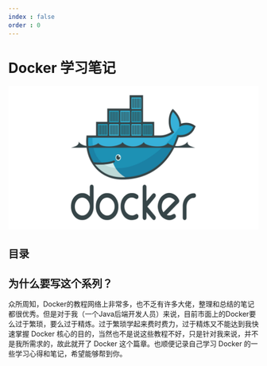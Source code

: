 ```yaml
---
index : false
order : 0
---
```

# Docker 学习笔记

![](../../../assets/docker-install/2024-01-09-11-18-04.png)

## 目录

<Catalog  hideHeading='false'/>

## 为什么要写这个系列？

众所周知，Docker的教程网络上非常多，也不乏有许多大佬，整理和总结的笔记都很优秀。但是对于我（一个Java后端开发人员）来说，目前市面上的Docker要么过于繁琐，要么过于精炼。过于繁琐学起来费时费力，过于精炼又不能达到我快速掌握 Docker 核心的目的，当然也不是说这些教程不好，只是针对我来说，并不是我所需求的，故此就开了 Docker 这个篇章。也顺便记录自己学习 Docker 的一些学习心得和笔记，希望能够帮到你。
